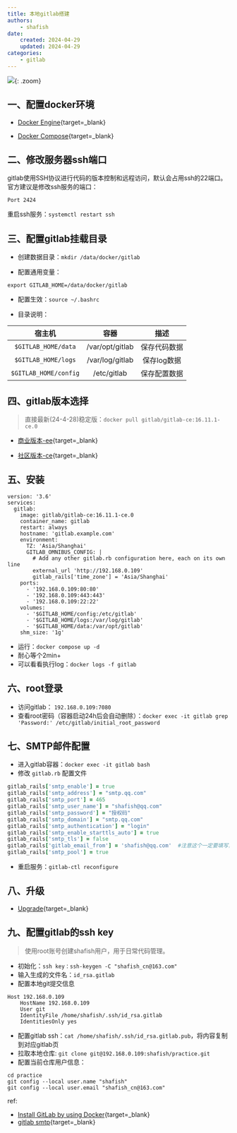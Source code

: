 ```yaml
---
title: 本地gitlab搭建
authors:
    - shafish
date:
    created: 2024-04-29
    updated: 2024-04-29
categories:
    - gitlab
---
```


![](https://file.cdn.shafish.cn/blog/blog/git/%E5%9B%BE%E7%89%87.png){: .zoom}

## 一、配置docker环境

- [Docker Engine](https://docs.docker.com/engine/install){target=_blank}

- [Docker Compose](https://docs.docker.com/compose/){target=_blank}

## 二、修改服务器ssh端口

gitlab使用SSH协议进行代码的版本控制和远程访问，默认会占用ssh的22端口。官方建议是修改ssh服务的端口：

``` shell title="vim /etc/ssh/sshd_config"
Port 2424
```
重启ssh服务：`systemctl restart ssh`

<!-- more -->

## 三、配置gitlab挂载目录

- 创建数据目录：`mkdir /data/docker/gitlab`

- 配置通用变量：
``` shell title="vim ~/.bashrc"
export GITLAB_HOME=/data/docker/gitlab
``` 

- 配置生效：`source ~/.bashrc`

- 目录说明：

| 宿主机      | 容器                          | 描述                          |
| :-----------: | :------------------------------------: | :------------------------------------: |
| `$GITLAB_HOME/data`       | /var/opt/gitlab  | 保存代码数据  |
| `$GITLAB_HOME/logs`       | /var/log/gitlab | 保存log数据  |
| `$GITLAB_HOME/config`    | /etc/gitlab | 保存配置数据  |

## 四、gitlab版本选择

> 直接最新(24-4-28)稳定版：`docker pull gitlab/gitlab-ce:16.11.1-ce.0`

- [商业版本-ee](https://hub.docker.com/r/gitlab/gitlab-ee/tags/){target=_blank}

- [社区版本-ce](https://hub.docker.com/r/gitlab/gitlab-ce/tags/){target=_blank}

## 五、安装

``` shell title="vim /data/docker/gitlab/docker-compose.yml"
version: '3.6'
services:
  gitlab:
    image: gitlab/gitlab-ce:16.11.1-ce.0
    container_name: gitlab
    restart: always
    hostname: 'gitlab.example.com'
    environment:
      TZ: 'Asia/Shanghai'
      GITLAB_OMNIBUS_CONFIG: |
        # Add any other gitlab.rb configuration here, each on its own line
        external_url 'http://192.168.0.109'
        gitlab_rails['time_zone'] = 'Asia/Shanghai'
    ports:
      - '192.168.0.109:80:80'
      - '192.168.0.109:443:443'
      - '192.168.0.109:22:22'
    volumes:
      - '$GITLAB_HOME/config:/etc/gitlab'
      - '$GITLAB_HOME/logs:/var/log/gitlab'
      - '$GITLAB_HOME/data:/var/opt/gitlab'
    shm_size: '1g'
```

- 运行：`docker compose up -d`
- 耐心等个2min+
- 可以看看执行log：`docker logs -f gitlab`

## 六、root登录

- 访问gitlab： `192.168.0.109:7080`
- 查看root密码（容器启动24h后会自动删除）：`docker exec -it gitlab grep 'Password:' /etc/gitlab/initial_root_password` 

## 七、SMTP邮件配置

- 进入gitlab容器：`docker exec -it gitlab bash`
- 修改 `gitlab.rb` 配置文件
``` rb title="editor /etc/gitlab/gitlab.rb"
gitlab_rails['smtp_enable'] = true
gitlab_rails['smtp_address'] = "smtp.qq.com"
gitlab_rails['smtp_port'] = 465
gitlab_rails['smtp_user_name'] = "shafish@qq.com"
gitlab_rails['smtp_password'] = "授权码"
gitlab_rails['smtp_domain'] = "smtp.qq.com"
gitlab_rails['smtp_authentication'] = "login"
gitlab_rails['smtp_enable_starttls_auto'] = true
gitlab_rails['smtp_tls'] = false
gitlab_rails['gitlab_email_from'] = 'shafish@qq.com'  #注意这个一定要填写，不然会报502错误
gitlab_rails['smtp_pool'] = true
```
- 重启服务：`gitlab-ctl reconfigure`

## 八、升级

- [Upgrade](https://docs.gitlab.com/ee/install/docker.html#upgrade){target=_blank}


## 九、配置gitlab的ssh key

> 使用root账号创建shafish用户，用于日常代码管理。

- 初始化：`ssh key：ssh-keygen -C "shafish_cn@163.com"`
- 输入生成的文件名：`id_rsa.gitlab`
- 配置本地git提交信息
``` config title="vim ~/.ssh/config"
Host 192.168.0.109
    HostName 192.168.0.109
    User git
    IdentityFile /home/shafish/.ssh/id_rsa.gitlab
    IdentitiesOnly yes
```
- 配置gitlab ssh：`cat /home/shafish/.ssh/id_rsa.gitlab.pub`，将内容复制到对应gitlab页
- 拉取本地仓库: `git clone git@192.168.0.109:shafish/practice.git`
- 配置当前仓库用户信息：
``` shell
cd practice
git config --local user.name "shafish"
git config --local user.email "shafish_cn@163.com"
```

ref:

- [Install GitLab by using Docker](https://docs.gitlab.com/ee/install/docker.html){target=_blank}
- [gitlab smtp](https://docs.gitlab.com/omnibus/settings/smtp.html){target=_blank}

